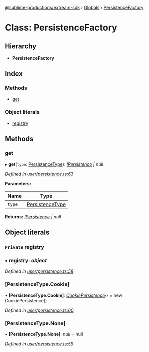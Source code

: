 [@sublime-productions/extream-sdk](../README.md) › [Globals](../globals.md) › [PersistenceFactory](persistencefactory.md)

# Class: PersistenceFactory

## Hierarchy

* **PersistenceFactory**

## Index

### Methods

* [get](persistencefactory.md#get)

### Object literals

* [registry](persistencefactory.md#private-registry)

## Methods

###  get

▸ **get**(`type`: [PersistenceType](../enums/persistencetype.md)): *[IPersistence](../interfaces/ipersistence.md) | null*

*Defined in [user/persistence.ts:63](https://github.com/Extream-SaaS/ex-sdk/blob/83ee764/src/user/persistence.ts#L63)*

**Parameters:**

Name | Type |
------ | ------ |
`type` | [PersistenceType](../enums/persistencetype.md) |

**Returns:** *[IPersistence](../interfaces/ipersistence.md) | null*

## Object literals

### `Private` registry

### ▪ **registry**: *object*

*Defined in [user/persistence.ts:58](https://github.com/Extream-SaaS/ex-sdk/blob/83ee764/src/user/persistence.ts#L58)*

###  [PersistenceType.Cookie]

• **[PersistenceType.Cookie]**: *[CookiePersistence](cookiepersistence.md)‹›* = new CookiePersistence()

*Defined in [user/persistence.ts:60](https://github.com/Extream-SaaS/ex-sdk/blob/83ee764/src/user/persistence.ts#L60)*

###  [PersistenceType.None]

• **[PersistenceType.None]**: *null* = null

*Defined in [user/persistence.ts:59](https://github.com/Extream-SaaS/ex-sdk/blob/83ee764/src/user/persistence.ts#L59)*
